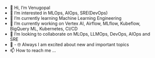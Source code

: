 - 👋 Hi, I’m Venugopal
- 👀 I’m interested in MLOps, AIOps, SRE(DevOps)
- 🌱 I’m currently learning Machine Learning Engineering
- 🌱 I’m currently working on Vertex AI, Airflow, MLflow, Kubeflow, BigQuery ML, Kubernetes, CI/CD
- 💞️ I’m looking to collaborate on MLOps, LLMOps, DevOps, AIOps and  SRE
- 🤔 - 🤓 Always I am excited about new and important topics
- 📫 How to reach me ...

<!---
logicvenu/logicvenu is a ✨ special ✨ repository because its `README.md` (this file) appears on your GitHub profile.
You can click the Preview link to take a look at your changes.
--->
